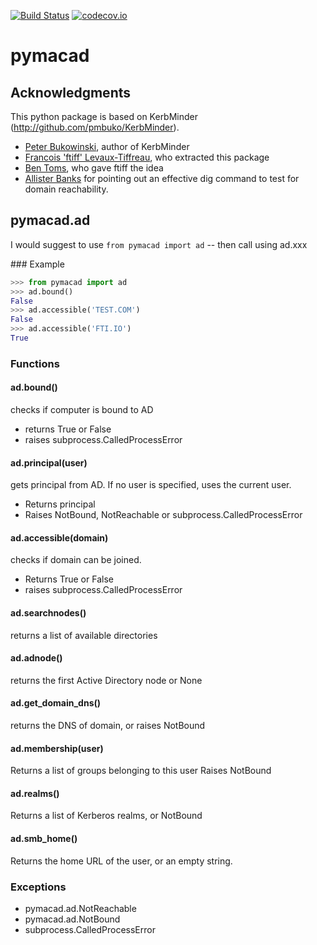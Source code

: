 [![Build Status](https://travis-ci.org/Shufflepuck/pymacad.svg?branch=master)](https://travis-ci.org/Shufflepuck/pymacad)
[![codecov.io](https://codecov.io/github/Shufflepuck/pymacad/coverage.svg?branch=master)](https://codecov.io/github/ftiff/pymacad?branch=master)

# pymacad

## Acknowledgments 

This python package is based on KerbMinder (http://github.com/pmbuko/KerbMinder). 

* [Peter Bukowinski](http://github.com/pmbuko), author of KerbMinder
* [Francois 'ftiff' Levaux-Tiffreau](http://github.com/ftiff), who extracted this package
* [Ben Toms](http://github.com/macmule), who gave ftiff the idea
* [Allister Banks](https://twitter.com/Sacrilicious/status/543451138239258624) for pointing out an effective dig command to test for domain reachability.

## pymacad.ad

I would suggest to use `from pymacad import ad` -- then call using ad.xxx

### Example
```python
>>> from pymacad import ad
>>> ad.bound()
False
>>> ad.accessible('TEST.COM')
False
>>> ad.accessible('FTI.IO')
True
```

### Functions

#### ad.bound()
checks if computer is bound to AD
- returns True or False 
- raises subprocess.CalledProcessError

#### ad.principal(user)
gets principal from AD. If no user is specified, uses the current user. 
- Returns principal
- Raises NotBound, NotReachable or subprocess.CalledProcessError

#### ad.accessible(domain)
checks if domain can be joined. 
- Returns True or False
- raises subprocess.CalledProcessError

#### ad.searchnodes()
returns a list of available directories

#### ad.adnode()
returns the first Active Directory node or None

#### ad.get_domain_dns()
returns the DNS of domain, or raises NotBound

#### ad.membership(user)
Returns a list of groups belonging to this user
Raises NotBound

#### ad.realms() 
Returns a list of Kerberos realms, or NotBound

#### ad.smb_home()
Returns the home URL of the user, or an empty string.
    
### Exceptions
- pymacad.ad.NotReachable
- pymacad.ad.NotBound
- subprocess.CalledProcessError

